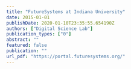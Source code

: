 ```yaml
---
title: "FutureSystems at Indiana University"
date: 2015-01-01
publishDate: 2020-01-10T23:35:55.654190Z
authors: ["Digital Science Lab"]
publication_types: ["0"]
abstract: ""
featured: false
publication: ""
url_pdf: "https://portal.futuresystems.org/"
---
```


